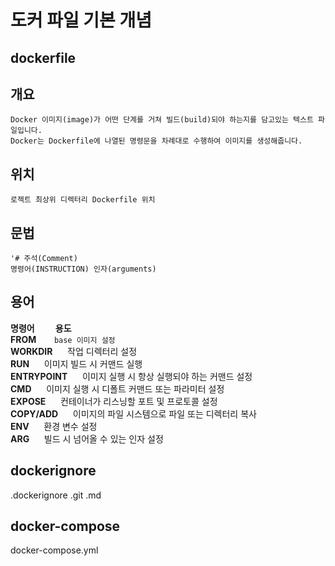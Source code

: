 도커 파일 기본 개념
==========

dockerfile
----------

## 개요
	Docker 이미지(image)가 어떤 단계를 거쳐 빌드(build)되야 하는지를 담고있는 텍스트 파일입니다.
	Docker는 Dockerfile에 나열된 명령문을 차례대로 수행하여 이미지를 생성해줍니다.
## 위치
	로젝트 최상위 디렉터리 Dockerfile 위치
## 문법	
	'# 주석(Comment)
	명령어(INSTRUCTION) 인자(arguments)

## 용어
**명령어&nbsp;&nbsp;&nbsp;&nbsp;&nbsp;&nbsp;&nbsp;&nbsp;&nbsp;&nbsp;용도**  
**FROM**`    base 이미지 설정`  
**WORKDIR**&nbsp;&nbsp;&nbsp;&nbsp;&nbsp;&nbsp;작업 디렉터리 설정  
**RUN**&nbsp;&nbsp;&nbsp;&nbsp;&nbsp;&nbsp;이미지 빌드 시 커맨드 실행  
**ENTRYPOINT**&nbsp;&nbsp;&nbsp;&nbsp;&nbsp;&nbsp;이미지 실행 시 항상 실행되야 하는 커맨드 설정  
**CMD**&nbsp;&nbsp;&nbsp;&nbsp;&nbsp;&nbsp;이미지 실행 시 디폴트 커맨드 또는 파라미터 설정  
**EXPOSE**&nbsp;&nbsp;&nbsp;&nbsp;&nbsp;&nbsp;컨테이너가 리스닝할 포트 및 프로토콜 설정  
**COPY/ADD**&nbsp;&nbsp;&nbsp;&nbsp;&nbsp;&nbsp;이미지의 파일 시스템으로 파일 또는 디렉터리 복사  
**ENV**&nbsp;&nbsp;&nbsp;&nbsp;&nbsp;&nbsp;환경 변수 설정  
**ARG**&nbsp;&nbsp;&nbsp;&nbsp;&nbsp;&nbsp;빌드 시 넘어올 수 있는 인자 설정  



## dockerignore

.dockerignore
	.git
	.md

## docker-compose

docker-compose.yml







